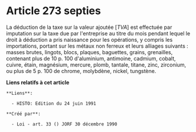 # Article 273 septies

La déduction de la taxe sur la valeur ajoutée [*TVA*] est effectuée par imputation sur la taxe due par l'entreprise au titre
du mois pendant lequel le droit à déduction a pris naissance pour les opérations, y compris les importations, portant sur les
métaux non ferreux et leurs alliages suivants : masses brutes, lingots, blocs, plaques, baguettes, grains, grenailles,
contenant plus de 10 p. 100 d'aluminium, antimoine, cadmium, cobalt, cuivre, étain, magnésium, mercure, plomb, tantale,
titane, zinc, zirconium, ou plus de 5 p. 100 de chrome, molybdène, nickel, tungstène.

**Liens relatifs à cet article**

	**Liens**:

	  - HISTO: Edition du 24 juin 1991

	**Créé par**:

	  - Loi - art. 33 () JORF 30 décembre 1990
